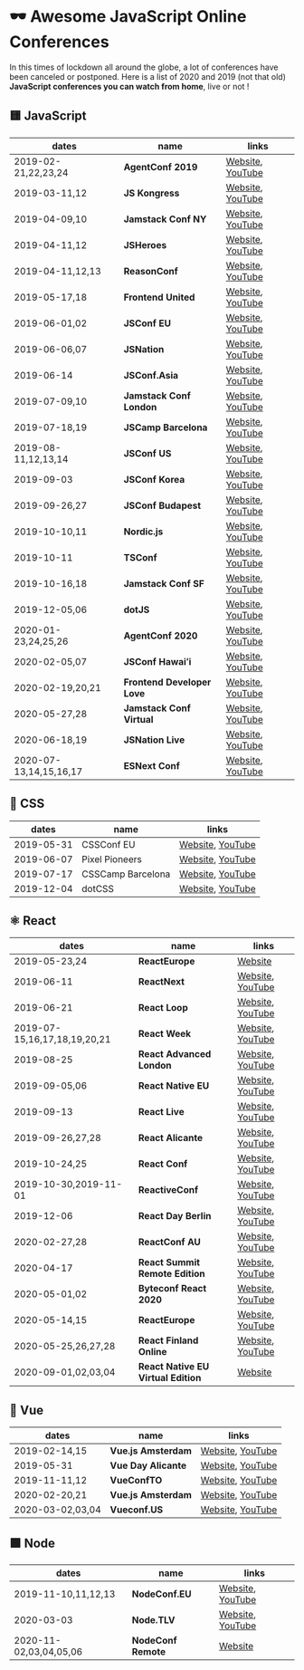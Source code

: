 # 🕶️ Awesome JavaScript Online Conferences

In this times of lockdown all around the globe, a lot of conferences have been canceled or postponed. Here is a list of 2020 and 2019 (not that old) **JavaScript conferences you can watch from home**, live or not !


## 🟨 JavaScript

| dates | name | links |
|---|---|---|
| 2019-02-21,22,23,24 | **AgentConf 2019** | [Website](https://agent.sh/), [YouTube](https://www.youtube.com/playlist?list=PLSKXd3Rrtqz-af7Kseab50uiTzhL0d-0M) |
| 2019-03-11,12 | **JS Kongress** | [Website](https://2019.js-kongress.com/), [YouTube](https://www.youtube.com/playlist?list=PLSKXd3Rrtqz-af7Kseab50uiTzhL0d-0M) |
| 2019-04-09,10 | **Jamstack Conf NY** | [Website](https://2019.jamstackconf.com/nyc/), [YouTube](https://www.youtube.com/playlist?list=PL58Wk5g77lF9_tthBm3jHQJedDvPSURhd) |
| 2019-04-11,12 | **JSHeroes** | [Website](https://jsheroes.io/2019), [YouTube](https://www.youtube.com/playlist?list=PLB9NqTp0uKrR8WFXitMvLMGd-kGGZ4RkX) |
| 2019-04-11,12,13 | **ReasonConf** | [Website](https://www.reason-conf.com/), [YouTube](https://www.youtube.com/playlist?list=PLDLhOs9UV9w8ieADzBeUvv5LGD78r6yTH) |
| 2019-05-17,18 | **Frontend United** | [Website](https://www.frontendunited.org/), [YouTube](https://www.youtube.com/playlist?list=PL7xqy2B8uXNIA5s-1LZm6B2uIMYwyY7nb) |
| 2019-06-01,02 | **JSConf EU** | [Website](https://2019.jsconf.eu/), [YouTube](https://www.youtube.com/playlist?list=PL37ZVnwpeshHwJPVBqEnZild7QHWhdufu) |
| 2019-06-06,07 | **JSNation** | [Website](https://jsnation.com/), [YouTube](https://www.youtube.com/playlist?list=PLfIM4SvaiIyygQEe2WPpENwxIf-0agBr9) |
| 2019-06-14 | **JSConf.Asia**  | [Website](https://2019.jsconf.asia/), [YouTube](https://www.youtube.com/playlist?list=PL37ZVnwpeshEHcw37PA29vZCJRoIER9r3) |
| 2019-07-09,10 | **Jamstack Conf London** | [Website](https://2019.jamstackconf.com/london/), [YouTube](https://www.youtube.com/playlist?list=PL58Wk5g77lF8yBcRouUcOv5dRz0rmDzKD) |
| 2019-07-18,19 | **JSCamp Barcelona** | [Website](https://jscamp.tech/2019), [YouTube](https://www.youtube.com/playlist?list=PLB17qI-lepyi5DeCsXSj5m1BWKsqU2DSP) |
| 2019-08-11,12,13,14 | **JSConf US** | [Website](https://2019.jsconf.us/), [YouTube](https://www.youtube.com/playlist?list=PL37ZVnwpeshEGvbeADo0HKaaTCsC7fk1x) |
| 2019-09-03 | **JSConf Korea** | [Website](https://2019.jsconfkorea.com/en/), [YouTube](https://www.youtube.com/playlist?list=PL37ZVnwpeshGanWnYhTdoFLM2IDF28MaQ) |
| 2019-09-26,27 | **JSConf Budapest** | [Website](https://2019.jsconfbp.com/), [YouTube](https://www.youtube.com/playlist?list=PL37ZVnwpeshEMCvdYDdZ09Sy-toTftWu0) |
| 2019-10-10,11 | **Nordic.js** | [Website](https://nordicjs.com/2019), [YouTube](https://www.youtube.com/playlist?list=PLGP3VO5jDf8x0gh5H7dZ41F0nVDlwDMuy) |
| 2019-10-11 | **TSConf** | [Website](https://tsconf.io/), [YouTube](https://www.youtube.com/playlist?list=PL2z7rCjEG2kumYQw0tl-afLYWUk-kKREB) |
| 2019-10-16,18 | **Jamstack Conf SF** | [Website](https://2019.jamstackconf.com/sf/), [YouTube](https://www.youtube.com/playlist?list=PL58Wk5g77lF_gCGGqbVZMBun9x70yC4o-) |
| 2019-12-05,06 | **dotJS** | [Website](https://www.dotjs.io/), [YouTube](https://www.youtube.com/playlist?list=PLMW8Xq7bXrG5ifmqyUChS9buBfVnoa3wh) |
| 2020-01-23,24,25,26 | **AgentConf 2020** | [Website](https://agent.sh/), [YouTube](https://www.youtube.com/playlist?list=PL02Kht_parVlg-EPMtMjwMFI2N1N7t_HH) |
| 2020-02-05,07 | **JSConf Hawaiʻi** | [Website](https://www.jsconfhi.com/), [YouTube](https://www.youtube.com/playlist?list=PL37ZVnwpeshH-mmcnUNoM7LVyegK27Gm1) |
| 2020-02-19,20,21 | **Frontend Developer Love** | [Website](https://www.frontenddeveloperlove.com/), [YouTube](https://www.youtube.com/playlist?list=PL02pdjMT4gWypMrsa8_787NjIzIuP6s1B) |
| 2020-05-27,28 | **Jamstack Conf Virtual**  | [Website](https://jamstackconf.com/virtual/), [YouTube](https://www.youtube.com/playlist?list=PL58Wk5g77lF8jzqp_1cViDf-WilJsAvqT) |
| 2020-06-18,19 | **JSNation Live** | [Website](https://live.jsnation.com/), [YouTube](https://www.youtube.com/playlist?list=PLfIM4SvaiIyySUvx7L8PXNl5nqM9x_dXC) |
| 2020-07-13,14,15,16,17 | **ESNext Conf** | [Website](https://www.esnextconf.com/), [YouTube](https://www.youtube.com/playlist?list=PLk0Uo6Nr8Xhl7rJggs0d1mdiWZlokMCFm) |

## 💄 CSS
| dates | name | links |
|---|---|---|
| 2019-05-31 | CSSConf EU | [Website](https://2019.cssconf.eu/), [YouTube](https://www.youtube.com/playlist?list=PL37ZVnwpeshERVKLkJdt5lpjJ1xqEJc17) |
| 2019-06-07 | Pixel Pioneers | [Website](https://pixelpioneers.co/events/bristol-2019), [YouTube](https://www.youtube.com/playlist?list=PLUjXef3rLwaqP_h0htsP-m1r5JqNBBEIM) |
| 2019-07-17 | CSSCamp Barcelona | [Website](https://csscamp.tech/), [YouTube](https://www.youtube.com/playlist?list=PLieKQVH5zPnXeayueJ4hoBmM0tujPLdyn) |
| 2019-12-04 | dotCSS | [Website](https://www.dotcss.io/), [YouTube](https://www.youtube.com/playlist?list=PLMW8Xq7bXrG7h_ujkOx8wu6kb7vZsvcyv) |


## ⚛️ React

| dates | name | links |
|---|---|---|
| 2019-05-23,24 | **ReactEurope**  | [Website](https://2019.react-europe.org/) | YouTube ([day 1](https://www.youtube.com/playlist?list=PLCC436JpVnK3kcTnPyhcs7QnHK2PKl33D) & [day 2](https://www.youtube.com/playlist?list=PLCC436JpVnK3H8Gm28TuFn2wjL9sj_q_Y)) |
| 2019-06-11 | **ReactNext**  | [Website](https://2019.react-next.com/), [YouTube](https://www.youtube.com/playlist?list=PLMYVq3z1QxSrtc-VmYeAoBwVJZFYMkovU) |
| 2019-06-21 | **React Loop**  | [Website](https://reactloop.com/), [YouTube](https://www.youtube.com/playlist?list=PLha5lSFLEhMPLJDDgUDysXDbHoioCjYuu) |
| 2019-07-15,16,17,18,19,20,21 | **React Week** | [Website](http://reactweek.nyc/), [YouTube](https://www.youtube.com/playlist?list=PLfLd0w7EWcQmOjlPQHtX34k6A-Px7-pEW) |
| 2019-08-25 | **React Advanced London** | [Website](https://reactadvanced.com/2019), [YouTube](https://www.youtube.com/playlist?list=PLNBNS7NRGKMH7yfpYQD4TrFV25SMOCIPM) |
| 2019-09-05,06 | **React Native EU** | [Website](https://www.react-native.eu/), [YouTube](https://www.youtube.com/playlist?list=PLZ3MwD-soTTHy9_88QPLF8DEJkvoB5Tl-) |
| 2019-09-13 | **React Live** | [Website](https://www.reactlive.nl/), [YouTube](https://www.youtube.com/playlist?list=PL02pdjMT4gWxG9wMNFMoZgOKRtXIqz2zT) |
| 2019-09-26,27,28 | **React Alicante** | [Website](https://reactalicante.es/), [YouTube](https://www.youtube.com/playlist?list=PLd7nkr8mN0sXzUbHXi-K-HbSwKg6lsqLS) |
| 2019-10-24,25 | **React Conf** | [Website](http://conf.reactjs.org/), [YouTube](https://www.youtube.com/playlist?list=PLPxbbTqCLbGHPxZpw4xj_Wwg8-fdNxJRh) |
| 2019-10-30,2019-11-01 | **ReactiveConf** | [Website](https://2019.reactiveconf.com/), [YouTube](https://www.youtube.com/playlist?list=PLa2ZZ09WYepO3McQsvnZy1fvA18YSU7_v) |
| 2019-12-06 | **React Day Berlin** | [Website](https://reactday.berlin/), [YouTube](https://www.youtube.com/playlist?list=PLNBNS7NRGKMH-zMH-MG7wSszTThAKFi3S) |
| 2020-02-27,28 | **ReactConf AU** | [Website](https://reactconfau.com/), [YouTube](https://www.youtube.com/playlist?list=PLMY9nrA_sDPrVDt46wA15QuAIoAcfBI-N)  |
| 2020-04-17 | **React Summit Remote Edition** | [Website](https://remote.reactsummit.com/), [YouTube](https://www.youtube.com/playlist?list=PLNBNS7NRGKMGCBNebw8xkpkq_lhgPoIzR) |
| 2020-05-01,02 | **Byteconf React 2020** | [Website](https://www.bytesized.xyz/react-2020), [YouTube](https://www.youtube.com/playlist?list=PLH_Crma-Dc9OwLsglv7uP13JUM3uP6STx) |
| 2020-05-14,15 | **ReactEurope**  | [Website](https://www.react-europe.org/), [YouTube](https://www.youtube.com/playlist?list=PLCC436JpVnK0Q4WHoB85ZYBwcCyTaMgAl) |
| 2020-05-25,26,27,28 | **React Finland Online** | [Website](https://react-finland.fi/), [YouTube](https://www.youtube.com/watch?v=sN01JuUIrsw) |
| 2020-09-01,02,03,04 | **React Native EU Virtual Edition** | [Website](https://www.react-native.eu/) |


## 🔽 Vue

| dates | name | links |
|---|---|---|
| 2019-02-14,15 | **Vue.js Amsterdam** | [Website](https://www.vuejs.amsterdam/), [YouTube](https://www.youtube.com/playlist?list=PLCxzy-hmQq9ECHOwbRrbBx0VEoqWM02CA) |
| 2019-05-31 | **Vue Day Alicante** | [Website](https://vueday.org/), [YouTube](https://www.youtube.com/playlist?list=PLovB_ctuPuc5wiToTn98vxvN1_nhWSNUO) |
| 2019-11-11,12 | **VueConfTO** | [Website](https://2019.vuetoronto.com/), [YouTube](https://www.youtube.com/playlist?list=PLRxahvbQSa_uDvlWBFAsaFdVx1DyXkZ6S) |
| 2020-02-20,21 | **Vue.js Amsterdam** | [Website](https://www.vuejs.amsterdam/), [YouTube](https://www.youtube.com/playlist?list=PLCxzy-hmQq9FnnpckFDeDtbpsUqxdheQn) |
| 2020-03-02,03,04 | **Vueconf.US** | [Website](http://vueconf.us/), [YouTube](https://www.youtube.com/playlist?list=PLJNLwTPak6dgjZQOa9jroWZF4Ze9jlEZL) |


## 🟩 Node

| dates | name | links |
|---|---|---|
| 2019-11-10,11,12,13 | **NodeConf.EU** | [Website](https://www.nodeconf.eu/), [YouTube](https://www.youtube.com/playlist?list=PL0CdgOSSGlBbkVfya8-yyhVsaiTx2GKXF) |
| 2020-03-03 | **Node.TLV** | [Website](https://www.nodetlv.com/), [YouTube](https://www.youtube.com/playlist?list=PLrMJuhj99E6BWVrWbdZqs4OC1GYFy46Ay) |
| 2020-11-02,03,04,05,06 | **NodeConf Remote** | [Website](https://www.nodeconf.eu/) |
